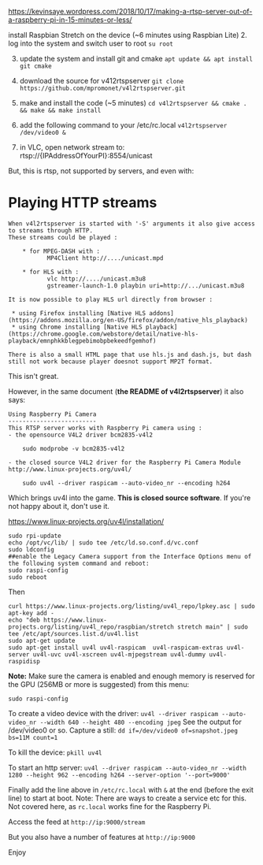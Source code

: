 https://kevinsaye.wordpress.com/2018/10/17/making-a-rtsp-server-out-of-a-raspberry-pi-in-15-minutes-or-less/


install Raspbian Stretch on the device (~6 minutes using Raspbian Lite)
2. log into the system and switch user to root
```su root```

3. update the system and install git and cmake
```apt update && apt install git cmake```

4. download the source for v412rtspserver
```git clone https://github.com/mpromonet/v4l2rtspserver.git```

5. make and install the code (~5 minutes)
```cd v4l2rtspserver && cmake . && make && make install```

6. add the following command to your /etc/rc.local
```v4l2rtspserver /dev/video0 &```

7. in VLC, open network stream to:  rtsp://{IPAddressOfYourPI}:8554/unicast

But, this is rtsp, not supported by servers, and even with:

# Playing HTTP streams
~~~
When v4l2rtspserver is started with '-S' arguments it also give access to streams through HTTP.  
These streams could be played :

	* for MPEG-DASH with :   
           MP4Client http://..../unicast.mpd   
	   
	* for HLS with :  
           vlc http://..../unicast.m3u8  
           gstreamer-launch-1.0 playbin uri=http://.../unicast.m3u8  

It is now possible to play HLS url directly from browser :

 * using Firefox installing [Native HLS addons](https://addons.mozilla.org/en-US/firefox/addon/native_hls_playback)
 * using Chrome installing [Native HLS playback](https://chrome.google.com/webstore/detail/native-hls-playback/emnphkkblegpebimobpbekeedfgemhof)

There is also a small HTML page that use hls.js and dash.js, but dash still not work because player doesnot support MP2T format.
~~~

This isn't great.

However, in the same document (**the README of v4l2rtspserver**) it also says:

~~~
Using Raspberry Pi Camera
------------------------- 
This RTSP server works with Raspberry Pi camera using :
- the opensource V4L2 driver bcm2835-v4l2

	sudo modprobe -v bcm2835-v4l2
	
- the closed source V4L2 driver for the Raspberry Pi Camera Module http://www.linux-projects.org/uv4l/

	sudo uv4l --driver raspicam --auto-video_nr --encoding h264
~~~

Which brings uv4l into the game. **This is closed source software**. If you're not happy about it, don't use it.

https://www.linux-projects.org/uv4l/installation/

~~~
sudo rpi-update
echo /opt/vc/lib/ | sudo tee /etc/ld.so.conf.d/vc.conf
sudo ldconfig
##enable the Legacy Camera support from the Interface Options menu of the following system command and reboot:
sudo raspi-config
sudo reboot
~~~

Then
~~~
curl https://www.linux-projects.org/listing/uv4l_repo/lpkey.asc | sudo apt-key add -
echo "deb https://www.linux-projects.org/listing/uv4l_repo/raspbian/stretch stretch main" | sudo tee /etc/apt/sources.list.d/uv4l.list
sudo apt-get update
sudo apt-get install uv4l uv4l-raspicam  uv4l-raspicam-extras uv4l-server uv4l-uvc uv4l-xscreen uv4l-mjpegstream uv4l-dummy uv4l-raspidisp
~~~

**Note:** Make sure the camera is enabled and enough memory is reserved for the GPU (256MB or more is suggested) from this menu:
~~~
sudo raspi-config
~~~

To create a video device with the driver: 
```uv4l --driver raspicam --auto-video_nr --width 640 --height 480 --encoding jpeg```
See the output for /dev/video0 or so.
Capture a still: 
```dd if=/dev/video0 of=snapshot.jpeg bs=11M count=1```

To kill the device: 
```pkill uv4l```

To start an http server:
```uv4l --driver raspicam --auto-video_nr --width 1280 --height 962 --encoding h264 --server-option '--port=9000'```

Finally add the line above in ```/etc/rc.local``` with ```&``` at the end (before the exit line) to start at boot.
Note: There are ways to create a service etc for this. Not covered here, as ```rc.local``` works fine for the Raspberry Pi.

Access the feed at ```http://ip:9000/stream```

But you also have a number of features at ```http://ip:9000```

Enjoy
